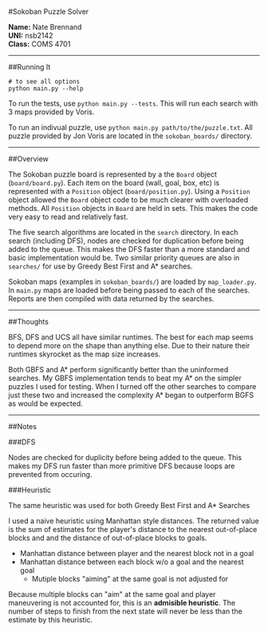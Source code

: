 
#Sokoban Puzzle Solver

**Name:** Nate Brennand  
**UNI:** nsb2142  
**Class:** COMS 4701  

---
##Running It

    # to see all options
    python main.py --help

To run the tests, use `python main.py --tests`.
This will run each search with 3 maps provided by Voris.

To run an indivual puzzle, use `python main.py path/to/the/puzzle.txt`. All puzzle provided by Jon Voris are located in the `sokoban_boards/` directory.

---
##Overview

The Sokoban puzzle board is represented by a the `Board` object (`board/board.py`).
Each item on the board (wall, goal, box, etc) is represented with a `Position` object (`board/position.py`). 
Using a `Position` object allowed the `Board` object code to be much clearer with overloaded methods.
All `Position` objects in `Board` are held in sets.
This makes the code very easy to read and relatively fast.


The five search algorithms are located in the `search` directory.
In each search (including DFS), nodes are checked for duplication before being added to the queue.
This makes the DFS faster than a more standard and basic implementation would be.
Two similar priority queues are also in `searches/` for use by Greedy Best First and A* searches.


Sokoban maps (examples in `sokoban_boards/`) are loaded by `map_loader.py`.
In `main.py` maps are loaded before being passed to each of the searches.
Reports are then compiled with data returned by the searches.

---
##Thoughts

BFS, DFS and UCS all have similar runtimes.
The best for each map seems to depend more on the shape than anything else.
Due to their nature their runtimes skyrocket as the map size increases.

Both GBFS and A* perform significantly better than the uninformed searches.
My GBFS implementation tends to beat my A* on the simpler puzzles I used for testing.
When I turned off the other searches to compare just these two and increased the complexity A* began to outperform BGFS as would be expected.

---
##Notes

###DFS

Nodes are checked for duplicity before being added to the queue.
This makes my DFS run faster than more primitive DFS because loops are prevented from occuring.

###Heuristic

The same heuristic was used for both Greedy Best First and A* Searches

I used a naive heuristic using Manhattan style distances.
The returned value is the sum of estimates for the player's distance to the nearest out-of-place blocks and and the distance of out-of-place blocks to goals.

- Manhattan distance between player and the nearest block not in a goal
- Manhattan distance between each block w/o a goal and the nearest goal
  - Mutiple blocks "aiming" at the same goal is not adjusted for

Because multiple blocks can "aim" at the same goal and player maneuvering is not accounted for, this is an **admisible heuristic**.
The number of steps to finish from the next state will never be less than the estimate by this heuristic.

